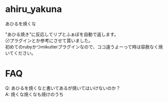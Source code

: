 ahiru_yakuna
============

あひるを焼くな

"あひる焼き"に反応してリプとふぁぼを自動で返します。<br />
〄プラグインとか参考にさせて貰いました。<br />
初めてのrubyかつmikutterプラグインなので、ココ違うよーって時は容赦なく焼いてください。

# FAQ

Q: あひるを焼くなと書いてあるが焼いてはいけないのか？  
A: 焼くな焼くなも焼けのうち
